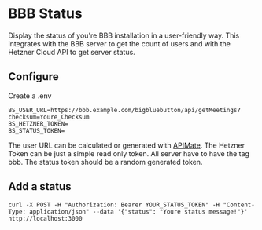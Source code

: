 # BBB Status
Display the status of you're BBB installation in a user-friendly way.
This integrates with the BBB server to get the count of users and with the 
Hetzner Cloud API to get server status.
## Configure
Create a .env
```
BS_USER_URL=https://bbb.example.com/bigbluebutton/api/getMeetings?checksum=Youre_Checksum
BS_HETZNER_TOKEN=
BS_STATUS_TOKEN=
```

The user URL can be calculated or generated with [APIMate](https://mconf.github.io/api-mate/).
The Hetzner Token can be just a simple read only token.
All server have to have the tag bbb.
The status token should be a random generated token.
## Add a status
```
curl -X POST -H "Authorization: Bearer YOUR_STATUS_TOKEN" -H "Content-Type: application/json" --data '{"status": "Youre status message!"}' http://localhost:3000
```
